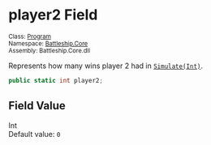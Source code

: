 # player2 Field

<sub>Class: [Program](../Program.md)  
Namespace: [Battleship.Core](../../Battleship.Core.md)  
Assembly: Battleship.Core.dll</sub>

Represents how many wins player 2 had in [`Simulate(Int)`](../Method/Simulate(Int).md).

```cs
public static int player2;
```

## Field Value

Int  
Default value: `0`